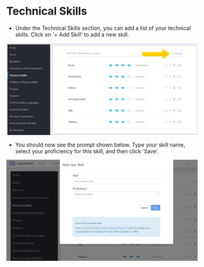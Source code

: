 # Technical Skills

* Under the Technical Skills section, you can add a list of your technical skills. Click on '+ Add Skill' to add a new skill.

![](../../.gitbook/assets/image%20%28181%29.png)

* You should now see the prompt shown below. Type your skill name, select your proficiency for this skill, and then click 'Save'.

![](../../.gitbook/assets/image%20%28215%29.png)



